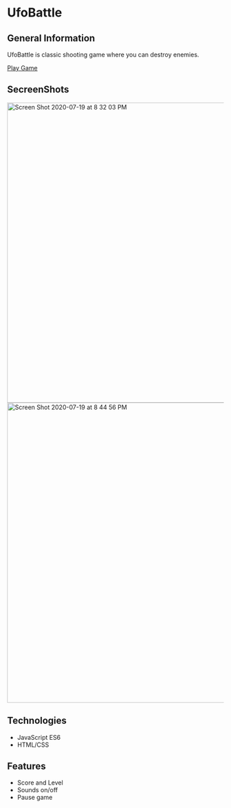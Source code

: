 # UfoBattle

## General Information

UfoBattle is classic shooting game where you can destroy enemies.

[Play Game](https://ahmetadibelli.github.io/UfoBattle/)

## SecreenShots

<img width="697" alt="Screen Shot 2020-07-19 at 8 32 03 PM" src="https://user-images.githubusercontent.com/60776585/87897554-97929c00-ca00-11ea-956b-6df35c73c894.png">


<img width="697" alt="Screen Shot 2020-07-19 at 8 44 56 PM" src="https://user-images.githubusercontent.com/60776585/87897610-be50d280-ca00-11ea-9f96-e076bd1e0464.png">

## Technologies

* JavaScript ES6
* HTML/CSS

## Features

* Score and Level
* Sounds on/off
* Pause game
